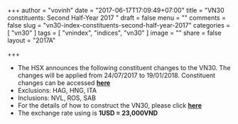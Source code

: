 +++
author = "vovinh"
date = "2017-06-17T17:09:49+07:00"
title = "VN30 constituents: Second Half-Year 2017 "
draft = false
menu = ""
comments = false
slug = "vn30-index-constituents-second-half-year-2017"
categories = [
	"vn30"
]
tags = [
  "vnindex",
  "indices",
  "vn30" 
]
image = ""
share = false
layout = "2017A"

+++
- The HSX announces the following constituent changes to the VN30. The changes will be applied from 24/07/2017 to 19/01/2018. Constituent changes can be accessed **[here](https://www.hsx.vn/Modules/CMS/Web/DownloadFile?id=31df0f37-d5b6-436d-aae8-7f09002ee0d8&rid=1379850517)** 
- Exclusions: HAG, HNG, ITA
- Inclusions: NVL, ROS, SAB 
- For the details of how to construct the VN30, please click **[here](http://avincapital.com/post/the-vn30-index-constituents/)**
- The exchange rate using is **1USD = 23,000VND**
